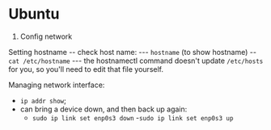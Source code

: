 # Ubuntu


1) Config network

Setting hostname
-- check host name:
  --- `hostname` (to show hostname)
   -- `cat /etc/hostname` 
    --- the hostnamectl command doesn't update `/etc/hosts` for you, so you'll need to edit that file yourself.
    
Managing network interface:
- `ip addr show`;
- can bring a device down, and then back up again:
  - `sudo ip link set enp0s3 down`
  -`sudo ip link set enp0s3 up`
